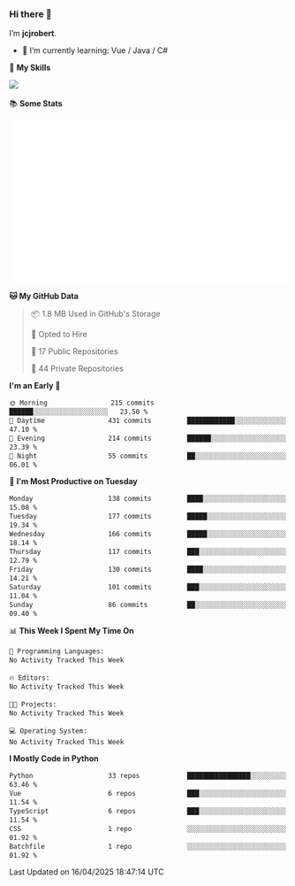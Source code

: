### Hi there 👋

I’m **jcjrobert**.

- 🌱 I’m currently learning: Vue / Java / C#

🌟 **My Skills**

![](https://img.shields.io/badge/-Python-3e74a2?style=flat-square&logo=Python&logoColor=fff)

📚 **Some Stats**

![](https://github.com/jcjrobert/github-stats/blob/master/generated/overview.svg)

<!--START_SECTION:waka-->
**🐱 My GitHub Data** 

> 📦 1.8 MB Used in GitHub's Storage 
 > 
> 💼 Opted to Hire
 > 
> 📜 17 Public Repositories 
 > 
> 🔑 44 Private Repositories 
 > 
**I'm an Early 🐤** 

```text
🌞 Morning                215 commits         ██████░░░░░░░░░░░░░░░░░░░   23.50 % 
🌆 Daytime                431 commits         ████████████░░░░░░░░░░░░░   47.10 % 
🌃 Evening                214 commits         ██████░░░░░░░░░░░░░░░░░░░   23.39 % 
🌙 Night                  55 commits          ██░░░░░░░░░░░░░░░░░░░░░░░   06.01 % 
```
📅 **I'm Most Productive on Tuesday** 

```text
Monday                   138 commits         ████░░░░░░░░░░░░░░░░░░░░░   15.08 % 
Tuesday                  177 commits         █████░░░░░░░░░░░░░░░░░░░░   19.34 % 
Wednesday                166 commits         █████░░░░░░░░░░░░░░░░░░░░   18.14 % 
Thursday                 117 commits         ███░░░░░░░░░░░░░░░░░░░░░░   12.79 % 
Friday                   130 commits         ████░░░░░░░░░░░░░░░░░░░░░   14.21 % 
Saturday                 101 commits         ███░░░░░░░░░░░░░░░░░░░░░░   11.04 % 
Sunday                   86 commits          ██░░░░░░░░░░░░░░░░░░░░░░░   09.40 % 
```


📊 **This Week I Spent My Time On** 

```text
💬 Programming Languages: 
No Activity Tracked This Week

🔥 Editors: 
No Activity Tracked This Week

🐱‍💻 Projects: 
No Activity Tracked This Week

💻 Operating System: 
No Activity Tracked This Week
```

**I Mostly Code in Python** 

```text
Python                   33 repos            ████████████████░░░░░░░░░   63.46 % 
Vue                      6 repos             ███░░░░░░░░░░░░░░░░░░░░░░   11.54 % 
TypeScript               6 repos             ███░░░░░░░░░░░░░░░░░░░░░░   11.54 % 
CSS                      1 repo              ░░░░░░░░░░░░░░░░░░░░░░░░░   01.92 % 
Batchfile                1 repo              ░░░░░░░░░░░░░░░░░░░░░░░░░   01.92 % 
```




 Last Updated on 16/04/2025 18:47:14 UTC
<!--END_SECTION:waka-->
